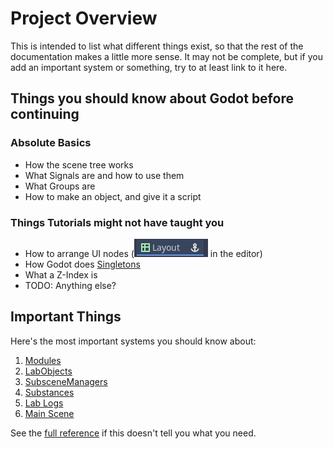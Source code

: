 # Project Overview

This is intended to list what different things exist, so that the rest of the documentation makes a little more sense. It may not be complete, but if you add an important system or something, try to at least link to it here.

## Things you should know about Godot before continuing
### Absolute Basics
- How the scene tree works
- What Signals are and how to use them
- What Groups are
- How to make an object, and give it a script
### Things Tutorials might not have taught you
- How to arrange UI nodes (![Layout Presets](layout_presets_image.png) in the editor)
- How Godot does [Singletons](https://docs.godotengine.org/en/3.5/tutorials/scripting/singletons_autoload.html)
- What a Z-Index is
- TODO: Anything else?

## Important Things

Here's the most important systems you should know about:

1. [Modules](/docs/reference/modules.md)
2. [LabObjects](/docs/reference/labobject.md)
3. [SubsceneManagers](/docs/reference/subscenemanagers.md)
4. [Substances](/docs/reference/substances.md)
5. [Lab Logs](/docs/reference/lablogs.md)
6. [Main Scene](/docs/reference/mainscene.md)

See the [full reference](/docs/index.md#reference) if this doesn't tell you what you need.